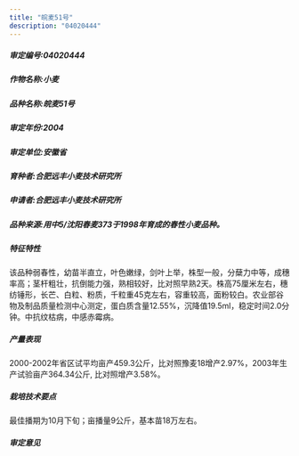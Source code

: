```yaml
---
title: "皖麦51号"
description: "04020444"
---
```

##### 审定编号:04020444

##### 作物名称:小麦

##### 品种名称:皖麦51号

##### 审定年份:2004

##### 审定单位:安徽省

##### 育种者:合肥远丰小麦技术研究所

##### 申请者:合肥远丰小麦技术研究所

##### 品种来源:用中5/沈阳春麦373于1998年育成的春性小麦品种。

##### 特征特性
该品种弱春性，幼苗半直立，叶色嫩绿，剑叶上举，株型一般，分蘖力中等，成穗率高；茎杆粗壮，抗倒能力强，熟相较好，比对照早熟2天。株高75厘米左右，穗纺锤形，长芒、白粒、粉质，千粒重45克左右，容重较高，面粉较白。农业部谷物及制品质量检测中心测定，蛋白质含量12.55%，沉降值19.5ml，稳定时间2.0分钟。中抗纹枯病，中感赤霉病。 


##### 产量表现
2000-2002年省区试平均亩产459.3公斤，比对照豫麦18增产2.97%，2003年生产试验亩产364.34公斤, 比对照增产3.58%。

##### 栽培技术要点
 
最佳播期为10月下旬；亩播量9公斤，基本苗18万左右。

##### 审定意见

